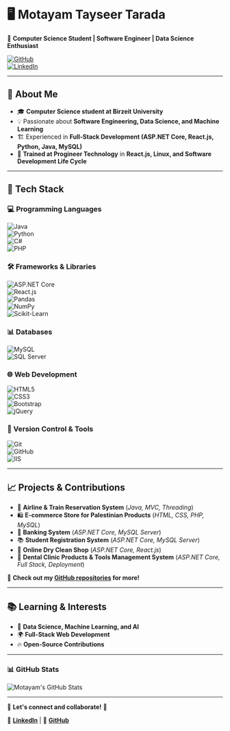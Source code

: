 # 🖥️ Motayam Tayseer Tarada  
📍 **Computer Science Student | Software Engineer | Data Science Enthusiast**  

[![GitHub](https://img.shields.io/badge/GitHub-MotayamTarada-black?style=for-the-badge&logo=github)](https://github.com/MotayamTarada/MotayamTarada)  
[![LinkedIn](https://img.shields.io/badge/LinkedIn-MotayamTarada-blue?style=for-the-badge&logo=linkedin)](https://www.linkedin.com/in/motayam-tarada-3ba5222b7)  

---

## 🚀 About Me  
- 🎓 **Computer Science student at Birzeit University**  
- 💡 Passionate about **Software Engineering, Data Science, and Machine Learning**  
- 🏗️ Experienced in **Full-Stack Development (ASP.NET Core, React.js, Python, Java, MySQL)**  
- 💼 **Trained at Progineer Technology** in **React.js, Linux, and Software Development Life Cycle**  

---

## 🔧 Tech Stack  

### 💻 Programming Languages  
![Java](https://img.shields.io/badge/Java-ED8B00?style=for-the-badge&logo=java&logoColor=white)  
![Python](https://img.shields.io/badge/Python-3776AB?style=for-the-badge&logo=python&logoColor=white)  
![C#](https://img.shields.io/badge/C%23-239120?style=for-the-badge&logo=c-sharp&logoColor=white)  
![PHP](https://img.shields.io/badge/PHP-777BB4?style=for-the-badge&logo=php&logoColor=white)  

### 🛠️ Frameworks & Libraries  
![ASP.NET Core](https://img.shields.io/badge/ASP.NET_Core-5C2D91?style=for-the-badge&logo=dotnet&logoColor=white)  
![React.js](https://img.shields.io/badge/React.js-61DAFB?style=for-the-badge&logo=react&logoColor=black)  
![Pandas](https://img.shields.io/badge/Pandas-150458?style=for-the-badge&logo=pandas&logoColor=white)  
![NumPy](https://img.shields.io/badge/NumPy-013243?style=for-the-badge&logo=numpy&logoColor=white)  
![Scikit-Learn](https://img.shields.io/badge/Scikit_Learn-F7931E?style=for-the-badge&logo=scikitlearn&logoColor=white)  

### 📊 Databases  
![MySQL](https://img.shields.io/badge/MySQL-4479A1?style=for-the-badge&logo=mysql&logoColor=white)  
![SQL Server](https://img.shields.io/badge/SQL%20Server-CC2927?style=for-the-badge&logo=microsoft-sql-server&logoColor=white)  

### 🌐 Web Development  
![HTML5](https://img.shields.io/badge/HTML5-E34F26?style=for-the-badge&logo=html5&logoColor=white)  
![CSS3](https://img.shields.io/badge/CSS3-1572B6?style=for-the-badge&logo=css3&logoColor=white)  
![Bootstrap](https://img.shields.io/badge/Bootstrap-563D7C?style=for-the-badge&logo=bootstrap&logoColor=white)  
![jQuery](https://img.shields.io/badge/jQuery-0769AD?style=for-the-badge&logo=jquery&logoColor=white)  

### 🔗 Version Control & Tools  
![Git](https://img.shields.io/badge/Git-F05032?style=for-the-badge&logo=git&logoColor=white)  
![GitHub](https://img.shields.io/badge/GitHub-181717?style=for-the-badge&logo=github&logoColor=white)  
![IIS](https://img.shields.io/badge/IIS-5C2D91?style=for-the-badge&logo=microsoft&logoColor=white)  

---

## 📈 Projects & Contributions  

- 🚆 **Airline & Train Reservation System** (*Java, MVC, Threading*)  
- 🛍️ **E-commerce Store for Palestinian Products** (*HTML, CSS, PHP, MySQL*)  
- 🏦 **Banking System** (*ASP.NET Core, MySQL Server*)  
- 📚 **Student Registration System** (*ASP.NET Core, MySQL Server*)  
- 🧼 **Online Dry Clean Shop** (*ASP.NET Core, React.js*)  
- 🦷 **Dental Clinic Products & Tools Management System** (*ASP.NET Core, Full Stack, Deployment*)  

📌 **Check out my [GitHub repositories](https://github.com/MotayamTarada/MotayamTarada) for more!**  

---

## 📚 Learning & Interests  

- 🤖 **Data Science, Machine Learning, and AI**  
- 🌍 **Full-Stack Web Development**  
- 🔥 **Open-Source Contributions**  

---

### 📊 GitHub Stats  

![Motayam's GitHub Stats](https://github-readme-streak-stats.herokuapp.com/?user=MotayamTarada&theme=dark)  

---

💬 **Let's connect and collaborate!** 🚀  

📩 **[LinkedIn](https://www.linkedin.com/in/motayam-tarada-3ba5222b7)** | 📧 **[GitHub](https://github.com/MotayamTarada/MotayamTarada)**  
